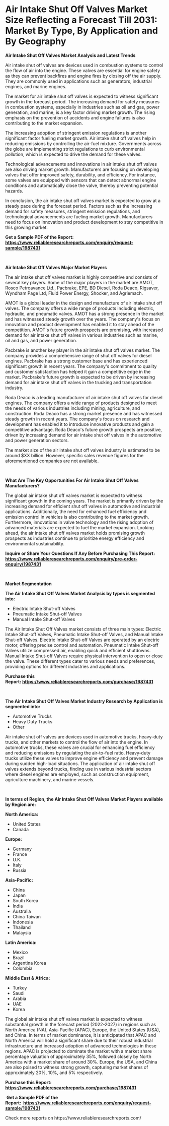 <p><h1>Air Intake Shut Off Valves Market Size Reflecting a Forecast Till 2031: Market By Type, By Application and By Geography</h1></p><p><strong>Air Intake Shut Off Valves Market Analysis and Latest Trends</strong></p>
<p><p>Air intake shut off valves are devices used in combustion systems to control the flow of air into the engine. These valves are essential for engine safety as they can prevent backfires and engine fires by closing off the air supply. They are commonly used in applications such as generators, industrial engines, and marine engines.</p><p>The market for air intake shut off valves is expected to witness significant growth in the forecast period. The increasing demand for safety measures in combustion systems, especially in industries such as oil and gas, power generation, and marine, is a key factor driving market growth. The rising emphasis on the prevention of accidents and engine failures is also contributing to the market expansion.</p><p>The increasing adoption of stringent emission regulations is another significant factor fueling market growth. Air intake shut off valves help in reducing emissions by controlling the air-fuel mixture. Governments across the globe are implementing strict regulations to curb environmental pollution, which is expected to drive the demand for these valves.</p><p>Technological advancements and innovations in air intake shut off valves are also driving market growth. Manufacturers are focusing on developing valves that offer improved safety, durability, and efficiency. For instance, some valves are equipped with sensors that can detect abnormal engine conditions and automatically close the valve, thereby preventing potential hazards.</p><p>In conclusion, the air intake shut off valves market is expected to grow at a steady pace during the forecast period. Factors such as the increasing demand for safety measures, stringent emission regulations, and technological advancements are fueling market growth. Manufacturers need to focus on innovation and product development to stay competitive in this growing market.</p></p>
<p><strong>Get a Sample PDF of the Report:&nbsp; <a href="https://www.reliableresearchreports.com/enquiry/request-sample/1987431">https://www.reliableresearchreports.com/enquiry/request-sample/1987431</a></strong></p>
<p>&nbsp;</p>
<p><strong>Air Intake Shut Off Valves Major Market Players</strong></p>
<p><p>The air intake shut off valves market is highly competitive and consists of several key players. Some of the major players in the market are AMOT, Rosco Petroavance Ltd., Pacbrake, EPE, BD Diesel, Roda Deaco, Rigsaver, Wyndham Page Ltd, Fluid Power Energy, Shocker, and Agriemach.</p><p>AMOT is a global leader in the design and manufacture of air intake shut off valves. The company offers a wide range of products including electric, hydraulic, and pneumatic valves. AMOT has a strong presence in the market and has witnessed steady growth over the years. The company's focus on innovation and product development has enabled it to stay ahead of the competition. AMOT's future growth prospects are promising, with increased demand for air intake shut off valves in various industries such as marine, oil and gas, and power generation.</p><p>Pacbrake is another key player in the air intake shut off valves market. The company provides a comprehensive range of shut off valves for diesel engines. Pacbrake has a strong customer base and has experienced significant growth in recent years. The company's commitment to quality and customer satisfaction has helped it gain a competitive edge in the market. Pacbrake's future growth is expected to be driven by increasing demand for air intake shut off valves in the trucking and transportation industry.</p><p>Roda Deaco is a leading manufacturer of air intake shut off valves for diesel engines. The company offers a wide range of products designed to meet the needs of various industries including mining, agriculture, and construction. Roda Deaco has a strong market presence and has witnessed steady growth in recent years. The company's focus on research and development has enabled it to introduce innovative products and gain a competitive advantage. Roda Deaco's future growth prospects are positive, driven by increasing demand for air intake shut off valves in the automotive and power generation sectors.</p><p>The market size of the air intake shut off valves industry is estimated to be around $XX billion. However, specific sales revenue figures for the aforementioned companies are not available.</p></p>
<p>&nbsp;</p>
<p><strong>What Are The Key Opportunities For Air Intake Shut Off Valves Manufacturers?</strong></p>
<p><p>The global air intake shut off valves market is expected to witness significant growth in the coming years. The market is primarily driven by the increasing demand for efficient shut off valves in automotive and industrial applications. Additionally, the need for enhanced fuel efficiency and emission control in vehicles is also contributing to the market growth. Furthermore, innovations in valve technology and the rising adoption of advanced materials are expected to fuel the market expansion. Looking ahead, the air intake shut off valves market holds promising growth prospects as industries continue to prioritize energy efficiency and environmental sustainability.</p></p>
<p><strong>Inquire or Share Your Questions If Any Before Purchasing This Report: <a href="https://www.reliableresearchreports.com/enquiry/pre-order-enquiry/1987431">https://www.reliableresearchreports.com/enquiry/pre-order-enquiry/1987431</a></strong></p>
<p>&nbsp;</p>
<p><strong>Market Segmentation</strong></p>
<p><strong>The Air Intake Shut Off Valves Market Analysis by types is segmented into:</strong></p>
<p><ul><li>Electric Intake Shut-off Valves</li><li>Pneumatic Intake Shut-off Valves</li><li>Manual Intake Shut-off Valves</li></ul></p>
<p><p>The Air Intake Shut Off Valves market consists of three main types: Electric Intake Shut-off Valves, Pneumatic Intake Shut-off Valves, and Manual Intake Shut-off Valves. Electric Intake Shut-off Valves are operated by an electric motor, offering precise control and automation. Pneumatic Intake Shut-off Valves utilize compressed air, enabling quick and efficient shutdowns. Manual Intake Shut-off Valves require physical intervention to open or close the valve. These different types cater to various needs and preferences, providing options for different industries and applications.</p></p>
<p><strong>Purchase this Report:&nbsp;<a href="https://www.reliableresearchreports.com/purchase/1987431">https://www.reliableresearchreports.com/purchase/1987431</a></strong></p>
<p>&nbsp;</p>
<p><strong>The Air Intake Shut Off Valves Market Industry Research by Application is segmented into:</strong></p>
<p><ul><li>Automotive Trucks</li><li>Heavy Duty Trucks</li><li>Other</li></ul></p>
<p><p>Air intake shut off valves are devices used in automotive trucks, heavy-duty trucks, and other markets to control the flow of air into the engine. In automotive trucks, these valves are crucial for enhancing fuel efficiency and reducing emissions by regulating the air-to-fuel ratio. Heavy-duty trucks utilize these valves to improve engine efficiency and prevent damage during sudden high-load situations. The application of air intake shut off valves extends beyond trucks, finding use in various industrial sectors where diesel engines are employed, such as construction equipment, agriculture machinery, and marine vessels.</p></p>
<p>&nbsp;</p>
<p><strong>In terms of Region, the Air Intake Shut Off Valves Market Players available by Region are:</strong></p>
<p>
    <p> <strong> North America: </strong>
        <ul>
            <li>United States</li>
            <li>Canada</li>
        </ul>
        </p> 
    <p> <strong> Europe: </strong>
        <ul>
            <li>Germany</li>
            <li>France</li>
            <li>U.K.</li>
            <li>Italy</li>
            <li>Russia</li>
        </ul>
        </p> 
    <p> <strong> Asia-Pacific: </strong>
        <ul>
            <li>China</li>
            <li>Japan</li>
            <li>South Korea</li>
            <li>India</li>
            <li>Australia</li>
            <li>China Taiwan</li>
            <li>Indonesia</li>
            <li>Thailand</li>
            <li>Malaysia</li>
        </ul>
        </p> 
    <p> <strong> Latin America: </strong>
        <ul>
            <li>Mexico</li>
            <li>Brazil</li>
            <li>Argentina Korea</li>
            <li>Colombia</li>
        </ul>
        </p> 
    <p> <strong> Middle East & Africa: </strong>
        <ul>
            <li>Turkey</li>
            <li>Saudi</li>
            <li>Arabia</li>
            <li>UAE</li>
            <li>Korea</li>
        </ul>
    </p>
    </p>
<p><p>The global air intake shut off valves market is expected to witness substantial growth in the forecast period (2022-2027) in regions such as North America (NA), Asia-Pacific (APAC), Europe, the United States (USA), and China. In terms of market dominance, it is anticipated that APAC and North America will hold a significant share due to their robust industrial infrastructure and increased adoption of advanced technologies in these regions. APAC is projected to dominate the market with a market share percentage valuation of approximately 35%, followed closely by North America with a market share of around 30%. Europe, the USA, and China are also poised to witness strong growth, capturing market shares of approximately 20%, 10%, and 5% respectively.</p></p>
<p><strong>Purchase this Report: <a href="https://www.reliableresearchreports.com/purchase/1987431">https://www.reliableresearchreports.com/purchase/1987431</a></strong></p>
<p>&nbsp;<strong>Get a Sample PDF of the Report:&nbsp;&nbsp;<a href="https://www.reliableresearchreports.com/enquiry/request-sample/1987431">https://www.reliableresearchreports.com/enquiry/request-sample/1987431</a></strong></p>
<p><strong></strong></p>
<p>Check more reports on https://www.reliableresearchreports.com/</p>